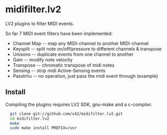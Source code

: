 midifilter.lv2
==============

LV2 plugins to filter MIDI events.

So far 7 MIDI event filters have been implemented:

*   Channel Map -- map any MIDI-channel to another MIDI-channel
*   Keysplit -- split note on/off/pressure to different channels & transpose
*   Unisono  -- duplicate events from one channel to another
*   Gain -- modify note velocity
*   Transpose -- chromatic transpose of midi notes
*   Sensing -- strip midi Active-Sensing events
*   Passtrhu -- no operation, just pass the midi event through (example)


Install
-------

Compiling the plugins requires LV2 SDK, gnu-make and a c-compiler.

```bash
  git clone git://github.com/x42/midifilter.lv2.git
  cd midifilter.lv2
  make
  sudo make install PREFIX=/usr
```
